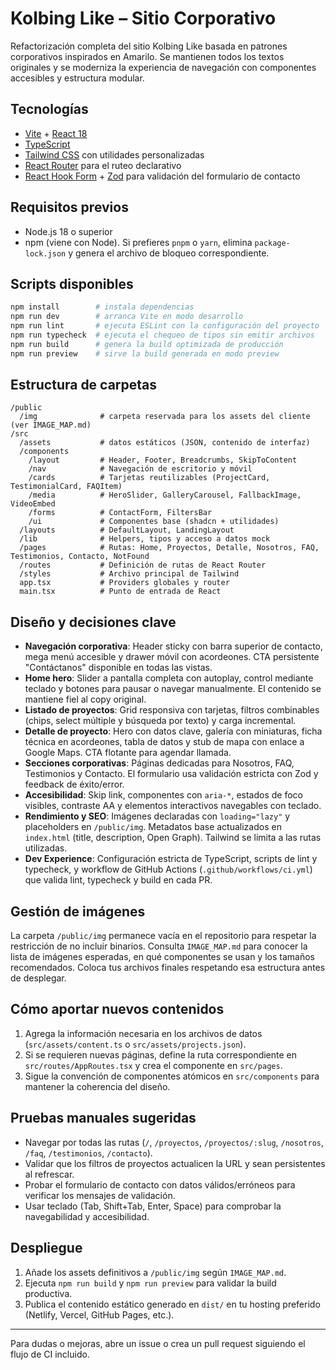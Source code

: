 # Kolbing Like – Sitio Corporativo

Refactorización completa del sitio Kolbing Like basada en patrones corporativos inspirados en Amarilo. Se mantienen todos los textos originales y se moderniza la experiencia de navegación con componentes accesibles y estructura modular.

## Tecnologías

- [Vite](https://vitejs.dev/) + [React 18](https://react.dev/)
- [TypeScript](https://www.typescriptlang.org/)
- [Tailwind CSS](https://tailwindcss.com/) con utilidades personalizadas
- [React Router](https://reactrouter.com/) para el ruteo declarativo
- [React Hook Form](https://react-hook-form.com/) + [Zod](https://zod.dev/) para validación del formulario de contacto

## Requisitos previos

- Node.js 18 o superior
- npm (viene con Node). Si prefieres `pnpm` o `yarn`, elimina `package-lock.json` y genera el archivo de bloqueo correspondiente.

## Scripts disponibles

```bash
npm install        # instala dependencias
npm run dev        # arranca Vite en modo desarrollo
npm run lint       # ejecuta ESLint con la configuración del proyecto
npm run typecheck  # ejecuta el chequeo de tipos sin emitir archivos
npm run build      # genera la build optimizada de producción
npm run preview    # sirve la build generada en modo preview
```

## Estructura de carpetas

```
/public
  /img              # carpeta reservada para los assets del cliente (ver IMAGE_MAP.md)
/src
  /assets           # datos estáticos (JSON, contenido de interfaz)
  /components
    /layout         # Header, Footer, Breadcrumbs, SkipToContent
    /nav            # Navegación de escritorio y móvil
    /cards          # Tarjetas reutilizables (ProjectCard, TestimonialCard, FAQItem)
    /media          # HeroSlider, GalleryCarousel, FallbackImage, VideoEmbed
    /forms          # ContactForm, FiltersBar
    /ui             # Componentes base (shadcn + utilidades)
  /layouts          # DefaultLayout, LandingLayout
  /lib              # Helpers, tipos y acceso a datos mock
  /pages            # Rutas: Home, Proyectos, Detalle, Nosotros, FAQ, Testimonios, Contacto, NotFound
  /routes           # Definición de rutas de React Router
  /styles           # Archivo principal de Tailwind
  app.tsx           # Providers globales y router
  main.tsx          # Punto de entrada de React
```

## Diseño y decisiones clave

- **Navegación corporativa**: Header sticky con barra superior de contacto, mega menú accesible y drawer móvil con acordeones. CTA persistente "Contáctanos" disponible en todas las vistas.
- **Home hero**: Slider a pantalla completa con autoplay, control mediante teclado y botones para pausar o navegar manualmente. El contenido se mantiene fiel al copy original.
- **Listado de proyectos**: Grid responsiva con tarjetas, filtros combinables (chips, select múltiple y búsqueda por texto) y carga incremental.
- **Detalle de proyecto**: Hero con datos clave, galería con miniaturas, ficha técnica en acordeones, tabla de datos y stub de mapa con enlace a Google Maps. CTA flotante para agendar llamada.
- **Secciones corporativas**: Páginas dedicadas para Nosotros, FAQ, Testimonios y Contacto. El formulario usa validación estricta con Zod y feedback de éxito/error.
- **Accesibilidad**: Skip link, componentes con `aria-*`, estados de foco visibles, contraste AA y elementos interactivos navegables con teclado.
- **Rendimiento y SEO**: Imágenes declaradas con `loading="lazy"` y placeholders en `/public/img`. Metadatos base actualizados en `index.html` (title, description, Open Graph). Tailwind se limita a las rutas utilizadas.
- **Dev Experience**: Configuración estricta de TypeScript, scripts de lint y typecheck, y workflow de GitHub Actions (`.github/workflows/ci.yml`) que valida lint, typecheck y build en cada PR.

## Gestión de imágenes

La carpeta `/public/img` permanece vacía en el repositorio para respetar la restricción de no incluir binarios. Consulta `IMAGE_MAP.md` para conocer la lista de imágenes esperadas, en qué componentes se usan y los tamaños recomendados. Coloca tus archivos finales respetando esa estructura antes de desplegar.

## Cómo aportar nuevos contenidos

1. Agrega la información necesaria en los archivos de datos (`src/assets/content.ts` o `src/assets/projects.json`).
2. Si se requieren nuevas páginas, define la ruta correspondiente en `src/routes/AppRoutes.tsx` y crea el componente en `src/pages`.
3. Sigue la convención de componentes atómicos en `src/components` para mantener la coherencia del diseño.

## Pruebas manuales sugeridas

- Navegar por todas las rutas (`/`, `/proyectos`, `/proyectos/:slug`, `/nosotros`, `/faq`, `/testimonios`, `/contacto`).
- Validar que los filtros de proyectos actualicen la URL y sean persistentes al refrescar.
- Probar el formulario de contacto con datos válidos/erróneos para verificar los mensajes de validación.
- Usar teclado (Tab, Shift+Tab, Enter, Space) para comprobar la navegabilidad y accesibilidad.

## Despliegue

1. Añade los assets definitivos a `/public/img` según `IMAGE_MAP.md`.
2. Ejecuta `npm run build` y `npm run preview` para validar la build productiva.
3. Publica el contenido estático generado en `dist/` en tu hosting preferido (Netlify, Vercel, GitHub Pages, etc.).

---

Para dudas o mejoras, abre un issue o crea un pull request siguiendo el flujo de CI incluido.

